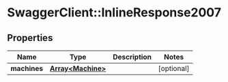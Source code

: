 # SwaggerClient::InlineResponse2007

## Properties
Name | Type | Description | Notes
------------ | ------------- | ------------- | -------------
**machines** | [**Array&lt;Machine&gt;**](Machine.md) |  | [optional] 


